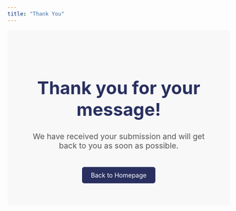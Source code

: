 ```yaml
---
title: "Thank You"
---
```


<div class="thank-you-message">
  <h1>Thank you for your message!</h1>
  <p>We have received your submission and will get back to you as soon as possible.</p>
  <a href="/" class="button">Back to Homepage</a>
</div>

<style>
.thank-you-message {
  text-align: center;
  padding: 50px;
  background-color: #f8f8f8; /* Light background - adjust if needed */
}

.thank-you-message h1 {
  color: #29305f; /* Dark blue heading color */
  font-size: 2.5rem; /* Adjust heading size as needed */
}

.thank-you-message p {
  color: #545454; /* Dark gray text color */
  font-size: 1.1rem;
}

.button {
  background-color: #29305f; /* Dark blue button color */
  color: white;
  padding: 10px 20px;
  text-decoration: none;
  border-radius: 5px;
  display: inline-block;
  margin-top: 20px;
}
</style>
